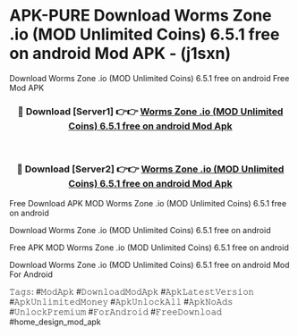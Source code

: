 # APK-PURE Download Worms Zone .io (MOD Unlimited Coins) 6.5.1 free on android Mod APK - (j1sxn)
Download Worms Zone .io (MOD Unlimited Coins) 6.5.1 free on android Free Mod APK

<div align="center">
<h3>🔴 Download [Server1] 👉👉 <a href="https://apk-comot.site?title=Worms_Zone_.io_(MOD_Unlimited_Coins)_6.5.1_free_on_android">Worms Zone .io (MOD Unlimited Coins) 6.5.1 free on android Mod Apk</a></h3><br>

<h3>🔴 Download [Server2] 👉👉 <a href="https://apk-comot.site?title=Worms_Zone_.io_(MOD_Unlimited_Coins)_6.5.1_free_on_android">Worms Zone .io (MOD Unlimited Coins) 6.5.1 free on android Mod Apk</a></h3>
</div>


Free Download APK MOD Worms Zone .io (MOD Unlimited Coins) 6.5.1 free on android

Download Worms Zone .io (MOD Unlimited Coins) 6.5.1 free on android 

Free APK MOD Worms Zone .io (MOD Unlimited Coins) 6.5.1 free on android 

Download Worms Zone .io (MOD Unlimited Coins) 6.5.1 free on android Mod For Android

𝚃𝚊𝚐𝚜: #𝙼𝚘𝚍𝙰𝚙𝚔 #𝙳𝚘𝚠𝚗𝚕𝚘𝚊𝚍𝙼𝚘𝚍𝙰𝚙𝚔 #𝙰𝚙𝚔𝙻𝚊𝚝𝚎𝚜𝚝𝚅𝚎𝚛𝚜𝚒𝚘𝚗 #𝙰𝚙𝚔𝚄𝚗𝚕𝚒𝚖𝚒𝚝𝚎𝚍𝙼𝚘𝚗𝚎𝚢 #𝙰𝚙𝚔𝚄𝚗𝚕𝚘𝚌𝚔𝙰𝚕𝚕 #𝙰𝚙𝚔𝙽𝚘𝙰𝚍𝚜 #𝚄𝚗𝚕𝚘𝚌𝚔𝙿𝚛𝚎𝚖𝚒𝚞𝚖 #𝙵𝚘𝚛𝙰𝚗𝚍𝚛𝚘𝚒𝚍 #𝙵𝚛𝚎𝚎𝙳𝚘𝚠𝚗𝚕𝚘𝚊𝚍 #home_design_mod_apk